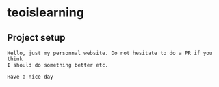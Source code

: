 # teoislearning

## Project setup
```
Hello, just my personnal website. Do not hesitate to do a PR if you think
I should do something better etc.

Have a nice day
```
